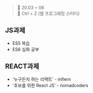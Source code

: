 ﻿> 👑  20.03 ~ 06<br>
> 🎁 Ctrl + Z (웹 프로그래밍 스터디)


## JS과제
- ES5 복습
- ES6 심화 공부

## REACT과제
- '누구든지 하는 리액트' - inflern
- '초보를 위한 React JS' - nomadcoders

